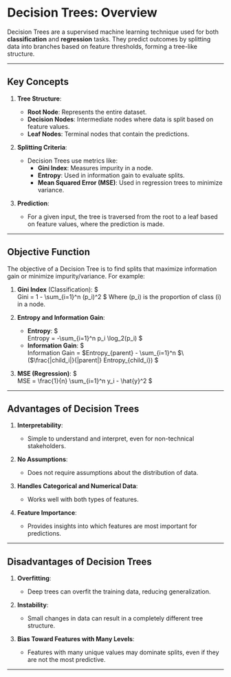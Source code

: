 # Decision Trees: Overview

Decision Trees are a supervised machine learning technique used for both **classification** and **regression** tasks. They predict outcomes by splitting data into branches based on feature thresholds, forming a tree-like structure.

---

## Key Concepts

1. **Tree Structure**:
   - **Root Node**: Represents the entire dataset.
   - **Decision Nodes**: Intermediate nodes where data is split based on feature values.
   - **Leaf Nodes**: Terminal nodes that contain the predictions.

2. **Splitting Criteria**:
   - Decision Trees use metrics like:
     - **Gini Index**: Measures impurity in a node.
     - **Entropy**: Used in information gain to evaluate splits.
     - **Mean Squared Error (MSE)**: Used in regression trees to minimize variance.

3. **Prediction**:
   - For a given input, the tree is traversed from the root to a leaf based on feature values, where the prediction is made.

---

## Objective Function

The objective of a Decision Tree is to find splits that maximize information gain or minimize impurity/variance. For example:

1. **Gini Index** (Classification):
   $\
   Gini = 1 - \sum_{i=1}^n (p_i)^2
   $
   Where \(p_i\) is the proportion of class \(i\) in a node.

2. **Entropy and Information Gain**:
   - **Entropy**:
     $\
     Entropy = -\sum_{i=1}^n p_i \log_2(p_i)
     $
   - **Information Gain**:
     $\
     Information Gain = $Entropy_{parent} - \sum_{i=1}^n $\($\frac{|child_i|}{|parent|} Entropy_{child_i})
     $

3. **MSE (Regression)**:
   $\
   MSE = \frac{1}{n} \sum_{i=1}^n y_i - \hat{y}^2
   $

---

## Advantages of Decision Trees

1. **Interpretability**:
   - Simple to understand and interpret, even for non-technical stakeholders.

2. **No Assumptions**:
   - Does not require assumptions about the distribution of data.

3. **Handles Categorical and Numerical Data**:
   - Works well with both types of features.

4. **Feature Importance**:
   - Provides insights into which features are most important for predictions.

---

## Disadvantages of Decision Trees

1. **Overfitting**:
   - Deep trees can overfit the training data, reducing generalization.

2. **Instability**:
   - Small changes in data can result in a completely different tree structure.

3. **Bias Toward Features with Many Levels**:
   - Features with many unique values may dominate splits, even if they are not the most predictive.

---
